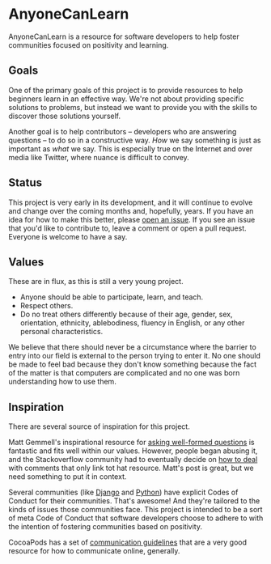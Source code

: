 AnyoneCanLearn
==============

AnyoneCanLearn is a resource for software developers to help foster communities
focused on positivity and learning. 

Goals
----------------

One of the primary goals of this project is to provide resources to help 
beginners learn in an effective way. We're not about providing specific 
solutions to problems, but instead we want to provide you with the skills to 
discover those solutions yourself. 

Another goal is to help contributors – developers who are answering questions –
to do so in a constructive way. *How* we say something is just as important as 
*what* we say. This is especially true on the Internet and over media like 
Twitter, where nuance is difficult to convey. 

Status
----------------

This project is very early in its development, and it will continue to evolve 
and change over the coming months and, hopefully, years. If you have an idea for
how to make this better, please [open an issue](https://github.com/AnyoneCanLearn/AnyoneCanLearn/issues/new).
If you see an issue that you'd like to contribute to, leave a comment or open a
pull request. Everyone is welcome to have a say. 

Values
----------------

These are in flux, as this is still a very young project. 

- Anyone should be able to participate, learn, and teach.
- Respect others.
- Do no treat others differently because of their age, gender, sex, orientation, 
  ethnicity, ablebodiness, fluency in English, or any other personal 
  characteristics.

We believe that there should never be a circumstance where the barrier to entry
into our field is external to the person trying to enter it. No one should be 
made to feel bad because they don't know something because the fact of the 
matter is that computers are complicated and no one was born understanding how
to use them. 

Inspiration
----------------

There are several source of inspiration for this project. 

Matt Gemmell's inspirational resource for [asking well-formed questions](http://whathaveyoutried.com/)
is fantastic and fits well within our values. However, people began abusing it,
and the Stackoverflow community had to eventually decide on [how to deal](http://meta.stackexchange.com/questions/122986/is-it-ok-to-leave-what-have-you-tried-comments)
with comments that only link tot hat resource. Matt's post is great, but we need
something to put it in context.

Several communities (like [Django](https://www.djangoproject.com/conduct/) and 
[Python](https://www.python.org/psf/codeofconduct/)) have explicit Codes of 
Conduct for their communities. That's awesome! And they're tailored to the kinds
of issues those communities face. This project is intended to be a sort of meta
Code of Conduct that software developers choose to adhere to with the intention 
of fostering communities based on positivity. 

CocoaPods has a set of [communication guidelines](https://github.com/CocoaPods/CocoaPods/wiki/Communication-&-Design-Rules)
that are a very good resource for how to communicate online, generally. 
